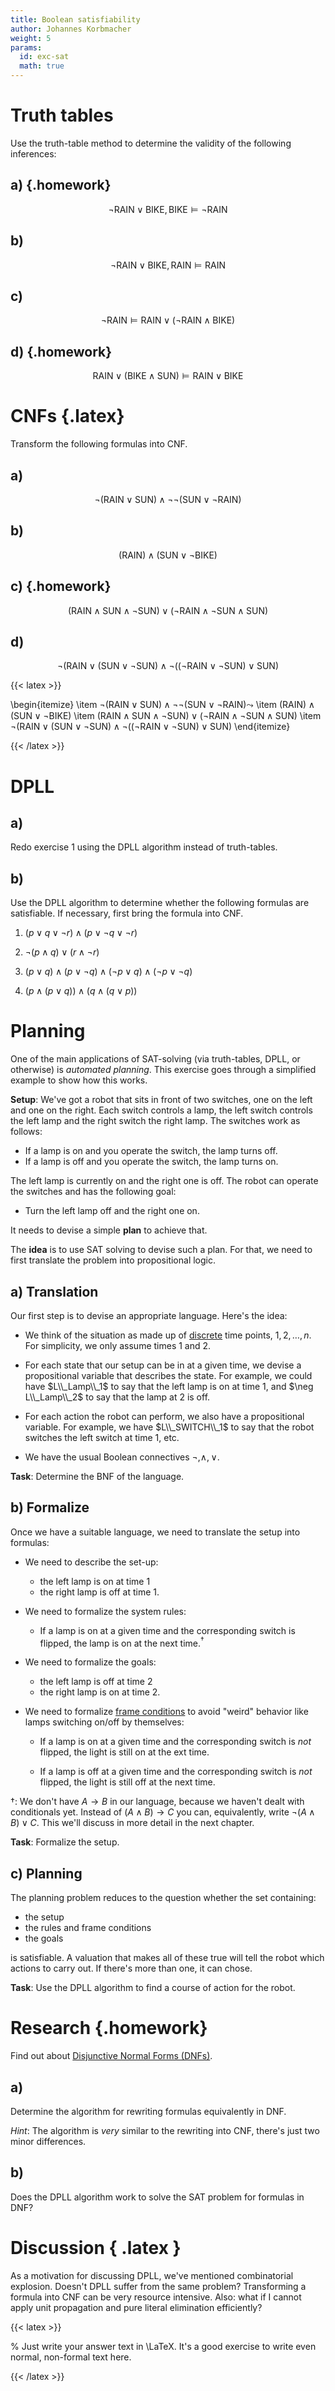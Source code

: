 ```yaml
---
title: Boolean satisfiability
author: Johannes Korbmacher
weight: 5
params: 
  id: exc-sat
  math: true
---
```


# Truth tables 

Use the truth-table method to determine the validity of the following
inferences:

## a) {.homework}

$$\neg\mathsf{RAIN}\lor\mathsf{BIKE}, \mathsf{BIKE}\vDash\neg\mathsf{RAIN}$$

## b) 

$$\neg\mathsf{RAIN}\lor\mathsf{BIKE}, \mathsf{RAIN}\vDash\mathsf{RAIN}$$

## c)

$$\neg\mathsf{RAIN}\vDash\mathsf{RAIN}\lor (\neg\mathsf{RAIN}\land
\mathsf{BIKE})$$

## d) {.homework}

$$\mathsf{RAIN}\lor (\mathsf{BIKE}\land \mathsf{SUN})\vDash
\mathsf{RAIN}\lor\mathsf{BIKE}$$

# CNFs {.latex}

Transform the following formulas into CNF.

## a)

$$\neg(\mathsf{RAIN}\lor \mathsf{SUN})\land
\neg\neg(\mathsf{SUN}\lor\neg\mathsf{RAIN})$$

## b)

$$(\mathsf{RAIN})\land (\mathsf{SUN}\lor\neg\mathsf{BIKE})$$

## c) {.homework}

$$(\mathsf{RAIN}\land \mathsf{SUN}\land \neg\mathsf{SUN})\lor
(\neg\mathsf{RAIN}\land \neg\mathsf{SUN}\land \mathsf{SUN})$$

## d) 

$$\neg(\mathsf{RAIN}\lor (\mathsf{SUN}\lor \neg\mathsf{SUN})\land
\neg((\neg\mathsf{RAIN}\lor \neg\mathsf{SUN})\lor \mathsf{SUN})$$

{{< latex >}}

\begin{itemize}
  \item  $\neg(\mathsf{RAIN}\lor \mathsf{SUN})\land
\neg\neg(\mathsf{SUN}\lor\neg\mathsf{RAIN})\leadsto$
  \item $(\mathsf{RAIN})\land (\mathsf{SUN}\lor\neg\mathsf{BIKE})$
  \item $(\mathsf{RAIN}\land \mathsf{SUN}\land \neg\mathsf{SUN})\lor
(\neg\mathsf{RAIN}\land \neg\mathsf{SUN}\land \mathsf{SUN})$
  \item $\neg(\mathsf{RAIN}\lor (\mathsf{SUN}\lor \neg\mathsf{SUN})\land
\neg((\neg\mathsf{RAIN}\lor \neg\mathsf{SUN})\lor \mathsf{SUN})$
\end{itemize}

{{< /latex >}}

# DPLL 

## a)

Redo exercise 1 using the DPLL algorithm instead of truth-tables.

## b) 

Use the DPLL algorithm to determine whether the following formulas are
satisfiable. If necessary, first bring the formula into CNF.

1. $(p\lor q\lor \neg r)\land (p\lor\neg q\lor \neg r)$

2. $\neg(p\land q)\lor (r\land \neg r)$

3. $(p\lor q)\land (p\lor \neg q)\land (\neg p\lor q)\land (\neg p\lor \neg q)$

4. $(p\land (p\lor q))\land (q\land (q\lor p))$

# Planning

One of the main applications of SAT-solving (via truth-tables, DPLL, or
otherwise) is _automated planning_. This exercise goes through a simplified example to
show how this works.

**Setup**: We've got a robot that sits in front of two switches, one on the left
and one on the right. Each switch controls a lamp, the left switch controls the
left lamp and the right switch the right lamp. The switches work as follows: 

+ If a lamp is on and you operate the switch, the lamp turns off.
+ If a lamp is off and you operate the switch, the lamp turns on.

The left lamp is currently on and the right one is off. The robot can operate
the switches and has the following goal:

+ Turn the left lamp off and the right one on.

It needs to devise a simple **plan** to achieve that.

The **idea** is to use SAT solving to devise such a plan. For that, we need to
first translate the problem into propositional logic.

## a) Translation

Our first step is to devise an appropriate language. Here's the idea:

+ We think of the situation as made up of
[discrete](https://en.wikipedia.org/wiki/Discrete) time points, $1,2,\dots,n$.
For simplicity, we only assume times $1$ and $2$.

+ For each state that our setup can be in at a given time, we devise a
propositional variable that describes the state. For example, we could have
$L\\_Lamp\\_1$ to say that the left lamp is on at time $1$, and $\neg
L\\_Lamp\\_2$
to say that the lamp at $2$ is off. 

+ For each action the robot can perform, we also have a propositional variable.
For example, we have $L\\_SWITCH\\_1$ to say that the robot switches the left
switch at time $1$, etc. 

+ We have the usual Boolean connectives $\neg,\land,\lor$.

**Task**: Determine the BNF of the language. 

## b) Formalize

Once we have a suitable language, we need to translate the setup into formulas:

+ We need to describe the set-up: 

  + the left lamp is on at time $1$
  + the right lamp is off at time $1$. 

+ We need to formalize the system rules:

  + If a lamp is on at a given time and the corresponding switch is flipped, the
  lamp is on at the next time.$^\dagger$

+ We need to formalize the goals: 

  + the left lamp is off at time $2$
  + the right lamp is on at time $2$. 

+ We need to formalize [frame
conditions](https://en.wikipedia.org/wiki/Frame_problem) to avoid "weird"
behavior like lamps switching on/off by themselves:

  + If a lamp is on at a given time and the corresponding switch is _not_
  flipped, the light is still on at the ext time.

  + If a lamp is off at a given time and the corresponding switch is _not_
  flipped, the light is still off at the next time.

$\dagger$: We don't have $A\to B$ in our language, because we haven't dealt with
conditionals yet. Instead of $(A\land B)\to C$ you can, equivalently, write
$\neg (A\land B)\lor C$. This we'll discuss in more detail in the next chapter.

**Task**: Formalize the setup.

## c) Planning

The planning problem reduces to the question whether the set containing:

+ the setup
+ the rules and frame conditions
+ the goals

is satisfiable. A valuation that makes all of these true will tell the robot
which actions to carry out. If there's more than one, it can chose.

**Task**: Use the DPLL algorithm to find a course of action for the robot. 

# Research {.homework}

Find out about [Disjunctive Normal
Forms (DNFs)](https://en.wikipedia.org/wiki/Disjunctive_normal_form).

## a)

Determine the algorithm for rewriting formulas equivalently in DNF.

_Hint_: The algorithm is _very_ similar to the rewriting into CNF, there's just
two minor differences.

## b) 

Does the DPLL algorithm work to solve the SAT problem for formulas in DNF?

# Discussion { .latex }

As a motivation for discussing DPLL, we've mentioned combinatorial explosion.
Doesn't DPLL suffer from the same problem? Transforming a formula into CNF can
be very resource intensive. Also: what if I cannot apply unit propagation and
pure literal elimination efficiently?

{{< latex >}}

% Just write your answer text in \LaTeX. It's a good exercise to write even
normal, non-formal text here.

{{< /latex >}}

